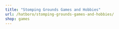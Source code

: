```yaml
---
title: "Stomping Grounds Games and Hobbies"
url: /hatboro/stomping-grounds-games-and-hobbies/
shop: games
---
```

